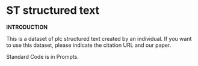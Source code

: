 # ST structured text
**INTRODUCTION**

This is a dataset of plc structured text created by an individual. If you want to use this dataset, please indicate the citation URL and our paper.

Standard Code is in Prompts.
